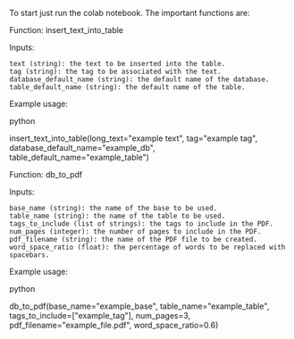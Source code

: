To start just run the colab notebook.
The important functions are:

Function: insert_text_into_table

Inputs:

    text (string): the text to be inserted into the table.
    tag (string): the tag to be associated with the text.
    database_default_name (string): the default name of the database.
    table_default_name (string): the default name of the table.

Example usage:

python

insert_text_into_table(long_text="example text", tag="example tag", database_default_name="example_db", table_default_name="example_table")

Function: db_to_pdf

Inputs:

    base_name (string): the name of the base to be used.
    table_name (string): the name of the table to be used.
    tags_to_include (list of strings): the tags to include in the PDF.
    num_pages (integer): the number of pages to include in the PDF.
    pdf_filename (string): the name of the PDF file to be created.
    word_space_ratio (float): the percentage of words to be replaced with spacebars.

Example usage:

python

db_to_pdf(base_name="example_base", table_name="example_table", tags_to_include=["example_tag"], num_pages=3, pdf_filename="example_file.pdf", word_space_ratio=0.6)

